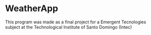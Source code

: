 # WeatherApp
This program was made as a final project for a Emergent Tecnologies subject at the Technological Institute of Santo Domingo (Intec)
